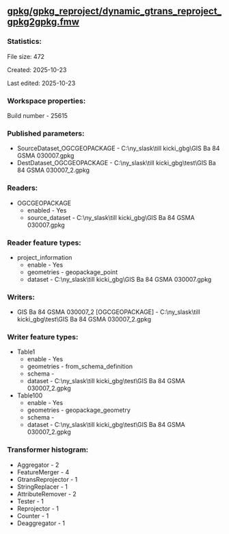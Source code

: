 ﻿## [gpkg/gpkg_reproject/dynamic_gtrans_reproject_gpkg2gpkg.fmw](https://github.com/kicki58/kix_working_dir/blob/master/gpkg/gpkg_reproject/dynamic_gtrans_reproject_gpkg2gpkg.fmw)

### Statistics:
File size: 472

Created: 2025-10-23

Last edited: 2025-10-23


### Workspace properties:
Build number    - 25615

### Published parameters:
*  SourceDataset_OGCGEOPACKAGE    -   C:\ny_slask\till kicki_gbg\GIS Ba 84 GSMA 030007.gpkg
*  DestDataset_OGCGEOPACKAGE    -   C:\ny_slask\till kicki_gbg\test\GIS Ba 84 GSMA 030007_2.gpkg

### Readers:
*  OGCGEOPACKAGE
    * enabled    -  Yes
    * source_dataset    -   C:\ny_slask\till kicki_gbg\GIS Ba 84 GSMA 030007.gpkg

### Reader feature types:
*  project_information
    * enable - Yes
    * geometries - geopackage_point
    * dataset - C:\ny_slask\till kicki_gbg\GIS Ba 84 GSMA 030007.gpkg


### Writers:
*  GIS Ba 84 GSMA 030007_2 [OGCGEOPACKAGE]    -   C:\ny_slask\till kicki_gbg\test\GIS Ba 84 GSMA 030007_2.gpkg

### Writer feature types:
*  Table1
    * enable - Yes
    * geometries - from_schema_definition
    * schema - 
    * dataset - C:\ny_slask\till kicki_gbg\test\GIS Ba 84 GSMA 030007_2.gpkg
*  Table100
    * enable - Yes
    * geometries - geopackage_geometry
    * schema - 
    * dataset - C:\ny_slask\till kicki_gbg\test\GIS Ba 84 GSMA 030007_2.gpkg

### Transformer histogram:
*  Aggregator    -   2
*  FeatureMerger    -   4
*  GtransReprojector    -   1
*  StringReplacer    -   1
*  AttributeRemover    -   2
*  Tester    -   1
*  Reprojector    -   1
*  Counter    -   1
*  Deaggregator    -   1

